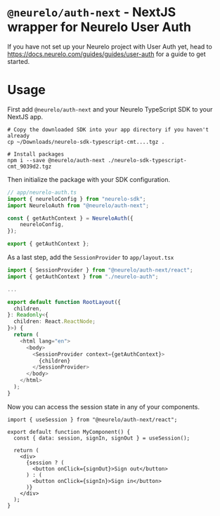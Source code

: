 # `@neurelo/auth-next` - NextJS wrapper for Neurelo User Auth

If you have not set up your Neurelo project with User Auth yet, head to https://docs.neurelo.com/guides/guides/user-auth for a guide to get started.

# Usage

First add `@neurelo/auth-next` and your Neurelo TypeScript SDK to your NextJS app.

```
# Copy the downloaded SDK into your app directory if you haven't already
cp ~/Downloads/neurelo-sdk-typescript-cmt....tgz .

# Install packages
npm i --save @neurelo/auth-next ./neurelo-sdk-typescript-cmt_9039d2.tgz
```

Then initialize the package with your SDK configuration.

```.ts
// app/neurelo-auth.ts
import { neureloConfig } from "neurelo-sdk";
import NeureloAuth from "@neurelo/auth-next";

const { getAuthContext } = NeureloAuth({
    neureloConfig,
});

export { getAuthContext };
```

As a last step, add the `SessionProvider` to `app/layout.tsx`

```.ts
import { SessionProvider } from "@neurelo/auth-next/react";
import { getAuthContext } from "./neurelo-auth";

...

export default function RootLayout({
  children,
}: Readonly<{
  children: React.ReactNode;
}>) {
  return (
    <html lang="en">
      <body>
        <SessionProvider context={getAuthContext}>
          {children}
        </SessionProvider>
      </body>
    </html>
  );
}
```

Now you can access the session state in any of your components.

```.tsx
import { useSession } from "@neurelo/auth-next/react";

export default function MyComponent() {
  const { data: session, signIn, signOut } = useSession();

  return (
    <div>
      {session ? (
        <button onClick={signOut}>Sign out</button>
      ) : (
        <button onClick={signIn}>Sign in</button>
      )}
    </div>
  );
}
```